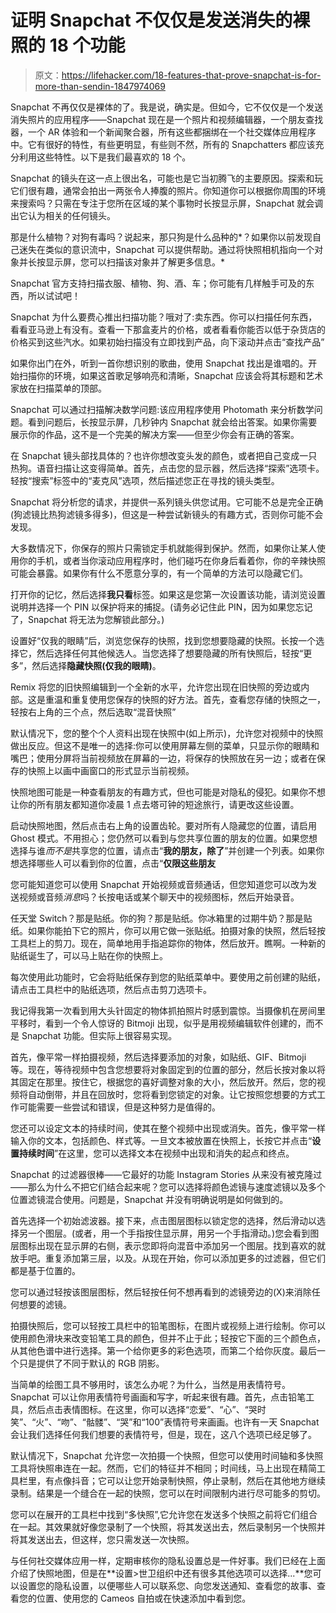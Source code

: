 # 证明 Snapchat 不仅仅是发送消失的裸照的 18 个功能

> 原文：<https://lifehacker.com/18-features-that-prove-snapchat-is-for-more-than-sendin-1847974069>

Snapchat 不再仅仅是裸体的了。我是说，确实是。但如今，它不仅仅是一个发送消失照片的应用程序——Snapchat 现在是一个照片和视频编辑器，一个朋友查找器，一个 AR 体验和一个新闻聚合器，所有这些都捆绑在一个社交媒体应用程序中。它有很好的特性，有些更明显，有些则不然，所有的 Snapchatters 都应该充分利用这些特性。以下是我们最喜欢的 18 个。

Snapchat 的镜头在这一点上很出名，可能也是它当初腾飞的主要原因。探索和玩它们很有趣，通常会拍出一两张令人捧腹的照片。你知道你可以根据你周围的环境来搜索吗？只需在专注于您所在区域的某个事物时长按显示屏，Snapchat 就会调出它认为相关的任何镜头。

那是什么植物？对狗有毒吗？说起来，那只狗是什么品种的*？如果你以前发现自己迷失在类似的意识流中，Snapchat 可以提供帮助。通过将快照相机指向一个对象并长按显示屏，您可以扫描该对象并了解更多信息。* 

Snapchat 官方支持扫描衣服、植物、狗、酒、车；你可能有几样触手可及的东西，所以试试吧！

Snapchat 为什么要费心推出扫描功能？哦对了:卖东西。你可以扫描任何东西，看看亚马逊上有没有。查看一下那盒麦片的价格，或者看看你能否以低于杂货店的价格买到这些汽水。如果初始扫描没有立即找到产品，向下滚动并点击“查找产品”

如果你出门在外，听到一首你想识别的歌曲，使用 Snapchat 找出是谁唱的。开始扫描你的环境，如果这首歌足够响亮和清晰，Snapchat 应该会将其标题和艺术家放在扫描菜单的顶部。

Snapchat 可以通过扫描解决数学问题:该应用程序使用 Photomath 来分析数学问题。看到问题后，长按显示屏，几秒钟内 Snapchat 就会给出答案。如果你需要展示你的作品，这不是一个完美的解决方案——但至少你会有正确的答案。

在 Snapchat 镜头部找具体的？也许你想改变头发的颜色，或者把自己变成一只热狗。语音扫描让这变得简单。首先，点击您的显示器，然后选择“探索”选项卡。轻按“搜索”标签中的“麦克风”选项，然后描述您正在寻找的镜头类型。

Snapchat 将分析您的请求，并提供一系列镜头供您试用。它可能不总是完全正确(狗滤镜比热狗滤镜多得多)，但这是一种尝试新镜头的有趣方式，否则你可能不会发现。

大多数情况下，你保存的照片只需锁定手机就能得到保护。然而，如果你让某人使用你的手机，或者当你滚动应用程序时，他们碰巧在你身后看着你，你的辛辣快照可能会暴露。如果你有什么不愿意分享的，有一个简单的方法可以隐藏它们。

打开你的记忆，然后选择**我只看**标签。如果这是您第一次设置该功能，请浏览设置说明并选择一个 PIN 以保护将来的捕捉。(请务必记住此 PIN，因为如果您忘记了，Snapchat 将无法为您解锁此部分。)

设置好“仅我的眼睛”后，浏览您保存的快照，找到您想要隐藏的快照。长按一个选择它，然后选择任何其他候选人。当您选择了想要隐藏的所有快照后，轻按“更多”，然后选择**隐藏快照(仅我的眼睛)**。

Remix 将您的旧快照编辑到一个全新的水平，允许您出现在旧快照的旁边或内部。这是重温和重复使用您保存的快照的好方法。首先，查看您存储的快照之一，轻按右上角的三个点，然后选取“混音快照”

默认情况下，您的整个个人资料出现在快照中(如上所示)，允许您对视频中的快照做出反应。但这不是唯一的选择:你可以使用屏幕左侧的菜单，只显示你的眼睛和嘴巴；使用分屏将当前视频放在屏幕的一边，将保存的快照放在另一边；或者在保存的快照上以画中画窗口的形式显示当前视频。

快照地图可能是一种查看朋友的有趣方式，但也可能是对隐私的侵犯。如果你不想让你的所有朋友都知道你凌晨 1 点去塔可钟的短途旅行，请更改这些设置。

启动快照地图，然后点击右上角的设置齿轮。要对所有人隐藏您的位置，请启用 Ghost 模式。不用担心；您仍然可以看到与您共享位置的朋友的位置。如果您想选择与谁*而不是*共享您的位置，请点击“**我的朋友，除了**”并创建一个列表。如果你想选择哪些人可以看到你的位置，点击“**仅限这些朋友**

您可能知道您可以使用 Snapchat 开始视频或音频通话，但您知道您可以改为发送视频或音频*消息*吗？长按电话或某个聊天中的视频图标，然后开始录音。

任天堂 Switch？那是贴纸。你的狗？那是贴纸。你冰箱里的过期牛奶？那是贴纸。如果你能拍下它的照片，你可以用它做一张贴纸。拍摄对象的快照，然后轻按工具栏上的剪刀。现在，简单地用手指追踪你的物体，然后放开。瞧啊。一种新的贴纸诞生了，可以马上贴在你的快照上。

每次使用此功能时，它会将贴纸保存到您的贴纸菜单中。要使用之前创建的贴纸，请点击工具栏中的贴纸选项，然后点击剪刀选项卡。

我记得我第一次看到用大头针固定的物体抓拍照片时感到震惊。当摄像机在房间里平移时，看到一个令人惊讶的 Bitmoji 出现，似乎是用视频编辑软件创建的，而不是 Snapchat 功能。但实际上很容易实现。

首先，像平常一样拍摄视频，然后选择要添加的对象，如贴纸、GIF、Bitmoji 等。现在，等待视频中包含您想要将对象固定到的位置的部分，然后长按对象以将其固定在那里。按住它，根据您的喜好调整对象的大小，然后放开。然后，您的视频将自动倒带，并且在回放时，您将看到您锁定的对象。让它按照您想要的方式工作可能需要一些尝试和错误，但是这种努力是值得的。

您还可以设定文本的持续时间，使其在整个视频中出现或消失。首先，像平常一样输入你的文本，包括颜色、样式等。一旦文本被放置在快照上，长按它并点击“**设置持续时间**”在这里，您可以选择文本在视频中出现和消失的起点和终点。

Snapchat 的过滤器很棒——它最好的功能 Instagram Stories 从来没有被克隆过——那么为什么不把它们结合起来呢？您可以选择将颜色滤镜与速度滤镜以及多个位置滤镜混合使用。问题是，Snapchat 并没有明确说明是如何做到的。

首先选择一个初始滤波器。接下来，点击图层图标以锁定您的选择，然后滑动以选择另一个图层。(或者，用一个手指按住显示屏，用另一个手指滑动。)您会看到图层图标出现在显示屏的右侧，表示您即将向混音中添加另一个图层。找到喜欢的就放手吧。重复添加第三层，以及。从现在开始，你可以添加更多的过滤器，但它们都是基于位置的。

您可以通过轻按该图层图标，然后轻按任何不想再看到的滤镜旁边的(X)来消除任何想要的滤镜。

拍摄快照后，您可以轻按工具栏中的铅笔图标，在图片或视频上进行绘制。你可以使用颜色滑块来改变铅笔工具的颜色，但并不止于此；轻按它下面的三个颜色点，从其他色谱中进行选择。第一个给你更多的彩色选项，而第二个给你灰度。最后一个只是提供了不同于默认的 RGB 阴影。

当简单的绘图工具不够用时，该怎么办呢？为什么，当然是用表情符号。Snapchat 可以让你用表情符号画画和写字，听起来很有趣。首先，点击铅笔工具，然后点击表情图标。在这里，你可以选择“恋爱”、“心”、“哭时笑”、“火”、“吻”、“骷髅”、“哭”和“100”表情符号来画画。也许有一天 Snapchat 会让我们选择任何我们想要的表情符号，但是，现在，这八个选项已经足够了。

默认情况下，Snapchat 允许您一次拍摄一个快照，但您可以使用时间轴和多快照工具将快照串连在一起。然而，它们的特征并不相同；时间线，马上出现在精简工具栏里，有点像抖音；它可以让您开始录制快照，停止录制，然后在其他地方继续录制。结果是一个缝合在一起的快照，您可以在时间限制内进行尽可能多的剪切。

您可以在展开的工具栏中找到“多快照”,它允许您在发送多个快照之前将它们组合在一起。其效果就好像您录制了一个快照，将其发送出去，然后录制另一个快照并将其发送出去，但这样，您只需发送一次快照。

与任何社交媒体应用一样，定期审核你的隐私设置总是一件好事。我们已经在上面介绍了快照地图，但是在**设置>世卫组织中还有很多其他选项可以选择...**您可以设置您的隐私设置，以便哪些人可以联系您、向您发送通知、查看您的故事、查看您的位置、使用您的 Cameos 自拍或在快速添加中看到您。
